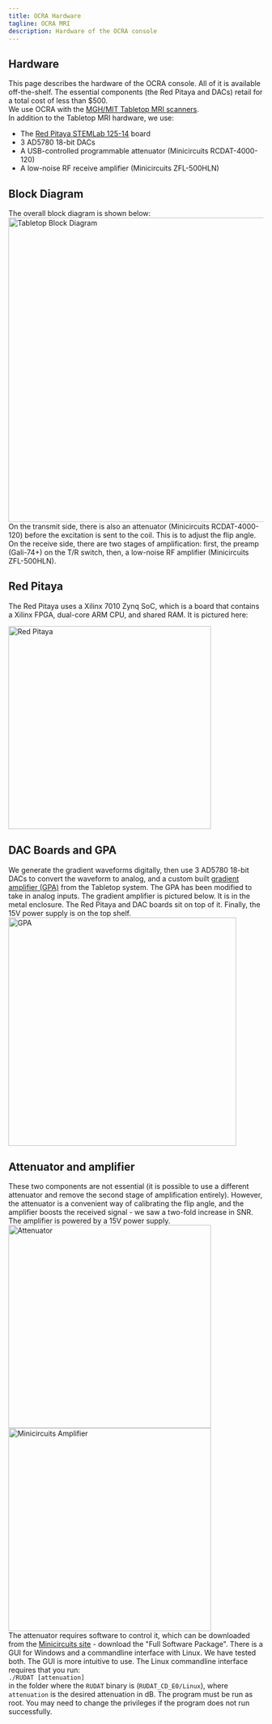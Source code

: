```yaml
---
title: OCRA Hardware
tagline: OCRA MRI
description: Hardware of the OCRA console
---
```

## Hardware
This page describes the hardware of the OCRA console. All of it is available off-the-shelf. The essential components (the Red Pitaya and DACs)
retail for a total cost of less than $500.  
We use OCRA with the [MGH/MIT Tabletop MRI scanners](https://tabletop.martinos.org/index.php/Main_Page).  
In addition to the Tabletop MRI hardware, we use:
* The [Red Pitaya STEMLab 125-14](https://www.redpitaya.com/f130/STEMlab-board) board
* 3 AD5780 18-bit DACs
* A USB-controlled programmable attenuator (Minicircuits RCDAT-4000-120)
* A low-noise RF receive amplifier (Minicircuits ZFL-500HLN)

## Block Diagram
The overall block diagram is shown below:   
<img src="{{ site.url }}/assets/images/hardware/tabletop_block_diagram.png" alt="Tabletop Block Diagram" width="600px"/>  
On the transmit side, there is also an attenuator (Minicircuits RCDAT-4000-120) before the excitation is sent to the coil. 
This is to adjust the flip angle. On the receive side, there are two stages of amplification: first, the preamp (Gali-74+) on the T/R switch, then, 
a low-noise RF amplifier (Minicircuits ZFL-500HLN). 

## Red Pitaya
The Red Pitaya uses a Xilinx 7010 Zynq SoC, which is a board that contains a Xilinx FPGA, dual-core ARM CPU, and shared RAM. It is pictured here:  

<img src="{{ site.url }}/assets/images/welcome/red_pitaya.png" alt="Red Pitaya" width="400px"/>

## DAC Boards and GPA
We generate the gradient waveforms digitally, then use 3 AD5780 18-bit DACs to convert the waveform to analog, and a custom built 
[gradient amplifier (GPA)](https://tabletop.martinos.org/index.php/Hardware:GPA) from the Tabletop system. The GPA has been modified to take in analog inputs. 
The gradient amplifier is pictured below. It is in the metal enclosure. The Red Pitaya and DAC boards sit on top of it. Finally, the 15V power supply is on the top shelf.  
<img src="{{ site.url }}/assets/images/hardware/gradamp_labeled.png" alt="GPA" width="450px"/>

## Attenuator and amplifier
These two components are not essential (it is possible to use a different attenuator and remove the second stage of amplification entirely). 
However, the attenuator is a convenient way of calibrating the flip angle, and the amplifier boosts the received signal - we saw a two-fold increase in SNR. The amplifier is powered by a 15V power supply.
<img src="{{ site.url }}/assets/images/hardware/minicircuits_atten.jpg" alt="Attenuator" width="400px"/>  
<img src="{{ site.url }}/assets/images/hardware/minicircuits_amp.jpg" alt="Minicircuits Amplifier" width="400px"/>  
The attenuator requires software to control it, which can be downloaded from the [Minicircuits site](https://www.minicircuits.com/softwaredownload/patt.html) - download the "Full Software Package". There is a GUI for Windows and a commandline interface with Linux. We have tested both. The GUI is more intuitive to use. The Linux commandline interface requires that you run:  
`./RUDAT [attenuation] `  
in the folder where the `RUDAT` binary is (`RUDAT_CD_E0/Linux`), where `attenuation` is the desired attenuation in dB. The program must be run as root. You may need to change the privileges if the program does not run successfully.






